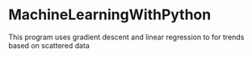 # MachineLearningWithPython
This program uses gradient descent and linear regression to for trends based on scattered data
